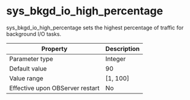 sys_bkgd_io_high_percentage 
================================================

sys_bkgd_io_high_percentage sets the highest percentage of traffic for background I/O tasks. 


|          **Property**           | **Description** |
|---------------------------------|-----------------|
| Parameter type                  | Integer         |
| Default value                   | 90              |
| Value range                     | \[1, 100\]      |
| Effective upon OBServer restart | No              |



